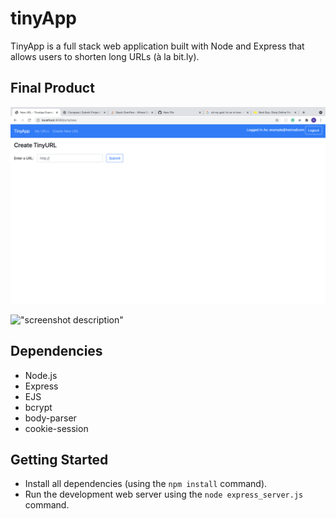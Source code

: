 # tinyApp

TinyApp is a full stack web application built with Node and Express that allows users to shorten long URLs (à la bit.ly).

## Final Product

!["screenshot description"](https://github.com/nathan-judge/tinyApp/blob/master/docs/create-page.png)

!["screenshot description"](#)

## Dependencies

- Node.js
- Express
- EJS
- bcrypt
- body-parser
- cookie-session

## Getting Started

- Install all dependencies (using the `npm install` command).
- Run the development web server using the `node express_server.js` command.

